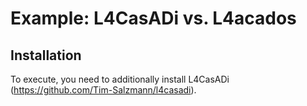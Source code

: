 # Example: L4CasADi vs. L4acados

## Installation

To execute, you need to additionally install L4CasADi (https://github.com/Tim-Salzmann/l4casadi).
